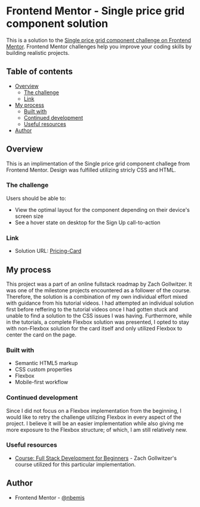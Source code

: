 # Frontend Mentor - Single price grid component solution

This is a solution to the [Single price grid component challenge on Frontend Mentor](https://www.frontendmentor.io/challenges/single-price-grid-component-5ce41129d0ff452fec5abbbc). Frontend Mentor challenges help you improve your coding skills by building realistic projects. 

## Table of contents

- [Overview](#overview)
  - [The challenge](#the-challenge)
  - [Link](#link)
- [My process](#my-process)
  - [Built with](#built-with)
  - [Continued development](#continued-development)
  - [Useful resources](#useful-resources)
- [Author](#author)

## Overview
This is an implimentation of the Single price grid component challege from Frontend Mentor. Design was fulfilled utilizing stricly CSS and HTML.

### The challenge

Users should be able to:

- View the optimal layout for the component depending on their device's screen size
- See a hover state on desktop for the Sign Up call-to-action

### Link

- Solution URL: [Pricing-Card](https://nbemis.github.io/Pricing_Card_Frontend_Mentor/)

## My process
This project was a part of an online fullstack roadmap by Zach Gollwitzer. It was one of the milestone projects encountered as a follower of the course. Therefore, the solution is a combination of my own individual effort mixed with guidance from his tutorial videos. I had attempted an individual solution first before reffering to the tutorial videos once I had gotten stuck and unable to find a solution to the CSS issues I was having. Furthermore, while in the tutorials, a complete Flexbox solution was presented, I opted to stay with non-Flexbox solution for the card itself and only utilized Flexbox to center the card on the page.

### Built with

- Semantic HTML5 markup
- CSS custom properties
- Flexbox
- Mobile-first workflow

### Continued development
Since I did not focus on a Flexbox implementation from the beginning, I would like to retry the challenge utilizing Flexbox in every aspect of the project. I believe it will be an easier implementation while also giving me more exposure to the Flexbox structure; of which, I am still relatively new. 

### Useful resources

- [Course: Full Stack Development for Beginners](https://www.youtube.com/playlist?list=PLYQSCk-qyTW37zDPzcAyzCsnypFQrhUcq) - Zach Gollwitzer's course utilized for this   particular implementation. 

## Author
- Frontend Mentor - [@nbemis](https://www.frontendmentor.io/profile/nbemis)

